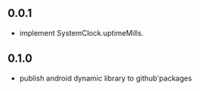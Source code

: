 ## 0.0.1

* implement SystemClock.uptimeMills.

## 0.1.0

* publish android dynamic library to github'packages